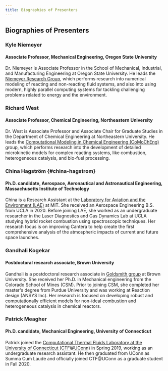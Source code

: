 ```yaml
---
title: Biographies of Presenters
---
```


## Biographies of Presenters

### Kyle Niemeyer

#### Associate Professor, Mechanical Engineering, Oregon State University

Dr. Niemeyer is Associate Professor in the School of Mechanical, Industrial, and Manufacturing Engineering at Oregon State University. He leads the [Niemeyer Research Group](https://niemeyer-research-group.github.io), which performs research into numerical modeling of reacting and non-reacting fluid systems, and also into using modern, highly parallel computing systems for tackling challenging problems related to energy and the environment.

### Richard West

#### Associate Professor, Chemical Engineering, Northeastern University

Dr. West is Associate Professor and Associate Chair for Graduate Studies in the Department of Chemical Engineering at Northeastern University. He leads the [Computational Modeling in Chemical Engineering (CoMoChEng)](https://web.northeastern.edu/comocheng/) group, which performs research into the development of detailed microkinetic models for complex reacting systems, like combustion, heterogeneous catalysis, and bio-fuel processing. 

### China Hagström {#china-hagstrom}

#### Ph.D. candidate, Aerospace, Aeronautical and Astronautical Engineering, Massachusetts Institute of Technology

China is a Research Assistant at the [Laboratory for Aviation and the Environment (LAE)](https://lae.mit.edu/) at MIT. She received an Aerospace Engineering B.S. from UCLA in 2020. Before joining LAE, she worked as an undergraduate researcher in the Laser Diagnostics and Gas Dynamics Lab at UCLA studying hybrid rocket combustion using spectroscopic techniques.
Her research focus is on improving Cantera to help create the first comprehensive analysis of the atmospheric impacts of current and future space launches.

### Gandhali Kogekar

#### Postdoctoral research associate, Brown University
Gandhali is a postdoctoral research associate in [Goldsmith group](https://www.brown.edu/Departments/Engineering/Labs/Goldsmith/people-page.html) at Brown University. She received her Ph.D. in Mechanical engineering from the Colorado School of Mines (CSM). Prior to joining CSM, she completed her master's degree from Purdue University and was working at Reaction design (ANSYS Inc). Her research is focused on developing robust and computationally efficient models for non-ideal combustion and heterogeneous catalysis in chemical reactors.

### Patrick Meagher

#### Ph.D. candidate, Mechanical Engineering, University of Connecticut

Patrick joined the [Computational Thermal Fluids Laboratory at the University of Connecticut (CTF@UConn)](https://xyzrg.engr.uconn.edu/) in Spring 2019, working as an undergraduate research assistant. He then graduated from UConn as Summa Cum Laude and officially joined CTF@UConn as a graduate student in Fall 2020.

